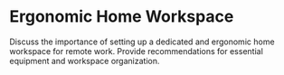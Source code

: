# Ergonomic Home Workspace

Discuss the importance of setting up a dedicated and ergonomic home workspace for remote work.  Provide recommendations for essential equipment and workspace organization.